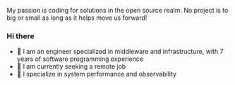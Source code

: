My passion is coding for solutions in the open source realm. No project is to big or small as long as it helps move us forward!
### Hi there  

- 🌱 I am an engineer specialized in middleware and infrastructure, with 7 years of software programming experience
- 👯 I am currently seeking a remote job
- 🔭 I specialize in system performance and observability
